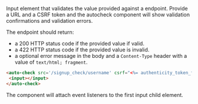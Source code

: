 Input element that validates the value provided against
a endpoint. Provide a URL and a CSRF token and the autocheck
component will show validation confirmations and validation errors.

The endpoint should return:
 - a 200 HTTP status code if the provided value if valid.
 - a 422 HTTP status code if the provided value is invalid.
 - a optional error message in the body and a `Content-Type` header
   with a value of `text/html; fragment`.

```html
<auto-check src='/signup_check/username' csrf="<%= authenticity_token_for("/signup_check/username") %>">
 <input></input>
</auto-check>
```

The component will attach event listeners to the first input child element.
